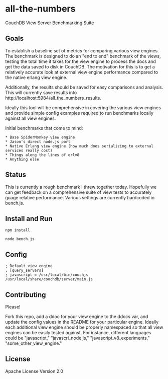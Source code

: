 # all-the-numbers

CouchDB View Server Benchmarking Suite

## Goals

To establish a baseline set of metrics for comparing various view engines. The
benchmark is designed to do an "end to end" benchmark of the views, testing the
total time it takes for the view engine to process the docs and get the data
saved to disk in CouchDB. The motivation for this is to get a relatively
accurate look at external view engine performance compared to the native erlang
view engine.

Additionally, the results should be saved for easy comparisons and analysis. This will currently save results into http://localhost:5984/all\_the\_numbers\_results.

Ideally this tool will be comprehensive in covering the various view engines and provide simple config examples required to run benchmarks locally against all view engines.

Initial benchmarks that come to mind:

    * Base SpiderMonkey view engine
    * Jason's direct node.js port
    * Native Erlang view engine (how much does serializing to external services really cost)
    * Things along the lines of erlv8
    * Anything else

## Status

This is currently a rough benchmark I threw together today. Hopefully we can
get feedback on a comprehensive suite of view tests to accurately guage
relative performance. Various settings are currently hardcoded in bench.js.

## Install and Run

    npm install

    node bench.js

## Config

    ; Default view engine
    ; [query_servers]
    ; javascript = /usr/local/bin/couchjs /usr/local/share/couchdb/server/main.js

## Contributing

Please!

Fork this repo, add a ddoc for your view engine to the ddocs var, and update the config values in the README for your particular engine. Ideally each additional view engine should be properly namespaced so that all view engines can be easily tested against. For instance, different languages could be "javascript," "javascri\_node.js," "javascript\_v8\_experiments," "some\_other\_view\_engine."

## License

Apache License Version 2.0